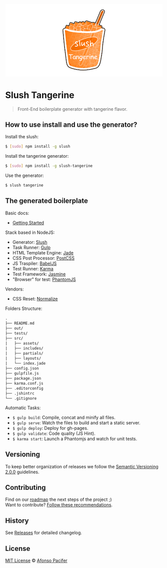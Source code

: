 ![Slush Tangerine Logo](logo.png)

# Slush Tangerine

> Front-End boilerplate generator with tangerine flavor.

## How to use install and use the generator?

Install the slush:

```sh
$ [sudo] npm install -g slush
```

Install the tangerine generator:

```sh
$ [sudo] npm install -g slush-tangerine
```

Use the generator:

```sh
$ slush tangerine
```

## The generated boilerplate

Basic docs:

- [Getting Started](https://github.com/afonsopacifer/slush-tangerine/blob/master/DOCS.md)

Stack based in NodeJS:

- Generator: [Slush](http://slushjs.github.io/#/)
- Task Runner: [Gulp](http://gulpjs.com/)
- HTML Template Engine: [Jade](http://jade-lang.com/)
- CSS Post Processor: [PostCSS](https://github.com/postcss/postcss)
- JS Traspiler: [BabelJS](https://babeljs.io/)
- Test Runner: [Karma](https://www.npmjs.com/package/karma)
- Test Framework: [Jasmine](https://github.com/karma-runner/karma-jasmine)
- "Browser" for test: [PhantomJS](http://phantomjs.org/)

Vendors:

- CSS Reset: [Normalize](https://necolas.github.io/normalize.css/)

Folders Structure:

	.
	├── README.md
	├── out/
	├── tests/
	├── src/
	|   ├── assets/
	|   ├── includes/
	|   ├── partials/
	|   ├── layouts/
	|   └── index.jade
	├── config.json
	├── gulpfile.js
	├── package.json
	├── karma.conf.js
	├── .editorconfig
	├── .jshintrc
	└── .gitignore

Automatic Tasks:

- `$ gulp build`: Compile, concat and minify all files.
- `$ gulp serve`: Watch the files to build and start a static server.
- `$ gulp deploy`: Deploy for gh-pages.
- `$ gulp validate`: Code quality (JS Hint).
- `$ karma start`: Launch a Phantomjs and watch for unit tests.

## Versioning

To keep better organization of releases we follow the [Semantic Versioning 2.0.0](http://semver.org/) guidelines.

## Contributing

Find on our [roadmap](https://github.com/afonsopacifer/slush-tangerine/issues/1) the next steps of the project ;)
<br>
Want to contribute? [Follow these recommendations](https://github.com/afonsopacifer/slush-tangerine/blob/master/CONTRIBUTING.md).

## History

See [Releases](https://github.com/afonsopacifer/slush-tangerine/releases) for detailed changelog.

## License

[MIT License](https://github.com/afonsopacifer/slush-tangerine/blob/master/LICENSE.md) © [Afonso Pacifer](http://afonsopacifer.com/)
